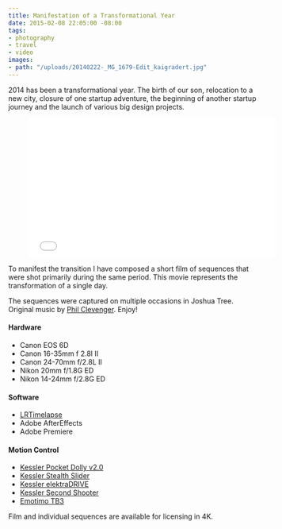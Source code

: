 ```yaml
---
title: Manifestation of a Transformational Year
date: 2015-02-08 22:05:00 -08:00
tags:
- photography
- travel
- video
images:
- path: "/uploads/20140222-_MG_1679-Edit_kaigradert.jpg"
---
```


2014 has been a transformational year. The birth of our son, relocation to a new city, closure of one startup adventure, the beginning of another startup journey and the launch of various big design projects.

<figure class="video">
<iframe src="//player.vimeo.com/video/115954075?color=ffffff&portrait=0" width="500" height="281" frameborder="0" webkitallowfullscreen mozallowfullscreen allowfullscreen></iframe>
</figure>

To manifest the transition I have composed a short film of sequences that were shot primarily during the same period. This movie represents the transformation of a single day.

The sequences were captured on multiple occasions in Joshua Tree. Original music by [Phil Clevenger](http://blog.pamandphil.com/category/phils-photos/). Enjoy!

#### Hardware

* Canon EOS 6D
* Canon 16-35mm f 2.8l II
* Canon 24-70mm f/2.8L II
* Nikon 20mm f/1.8G ED
* Nikon 14-24mm f/2.8G ED

#### Software

* [LRTimelapse](http://lrtimelapse.com/)
* Adobe AfterEffects
* Adobe Premiere

#### Motion Control

* [Kessler Pocket Dolly v2.0](http://www.kesslercrane.com/product-p/pocket_dolly_v2.htm)
* [Kessler Stealth Slider](http://www.kesslercrane.com/product-p/stealth_carbon.htm) 
* [Kessler elektraDRIVE](http://www.kesslercrane.com/category-s/197.htm)
* [Kessler Second Shooter](http://www.kesslercrane.com/product-p/kessler_second_shooter.htm)
* [Emotimo TB3](http://store.emotimo.com/tb3-black-p2.aspx)

Film and individual sequences are available for licensing in 4K.
